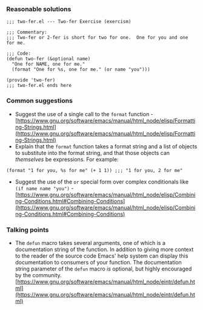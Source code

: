 ### Reasonable solutions

```elisp
;;; two-fer.el --- Two-fer Exercise (exercism)

;;; Commentary:
;;; Two-fer or 2-fer is short for two for one.  One for you and one for me.

;;; Code:
(defun two-fer (&optional name)
  "One for NAME, one for me."
  (format "One for %s, one for me." (or name "you")))

(provide 'two-fer)
;;; two-fer.el ends here
```

### Common suggestions

* Suggest the use of a single call to the `format` function - [https://www.gnu.org/software/emacs/manual/html_node/elisp/Formatting-Strings.html](https://www.gnu.org/software/emacs/manual/html_node/elisp/Formatting-Strings.html)
* Explain that the `format` function takes a format string and a list of objects to substitute into the format string, and that those objects can _themselves_ be expressions. For example:
```elisp
(format "1 for you, %s for me" (+ 1 1)) ;;; "1 for you, 2 for me"
```
* Suggest the use of the `or` special form over complex conditionals like `(if name name "you")` - [https://www.gnu.org/software/emacs/manual/html_node/elisp/Combining-Conditions.html#Combining-Conditions](https://www.gnu.org/software/emacs/manual/html_node/elisp/Combining-Conditions.html#Combining-Conditions)


### Talking points

* The `defun` macro takes several arguments, one of which is a documentation string of the function. In addition to giving more context to the reader of the source code Emacs' help system can display this documentation to consumers of your function. The documentation string parameter of the `defun` macro _is_ optional, but highly encouraged by the community. [https://www.gnu.org/software/emacs/manual/html_node/eintr/defun.html](https://www.gnu.org/software/emacs/manual/html_node/eintr/defun.html)
